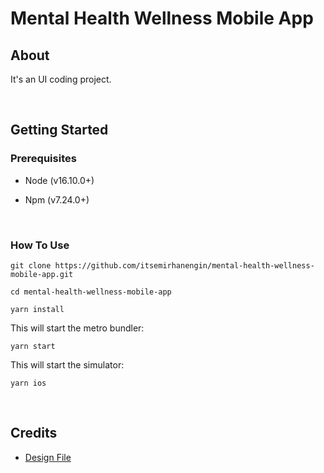 # Mental Health Wellness Mobile App

## About

It's an UI coding project.

<br />

## Getting Started

### Prerequisites

- Node (v16.10.0+)

- Npm (v7.24.0+)

<br />

### How To Use

```
git clone https://github.com/itsemirhanengin/mental-health-wellness-mobile-app.git
```

```
cd mental-health-wellness-mobile-app
```

```
yarn install
```

This will start the metro bundler:
```
yarn start
```

This will start the simulator:
```
yarn ios
```

<br />

## Credits
- [Design File](https://www.figma.com/community/file/1092800823682962144/Mental-Health-Wellness-Mobile-App)